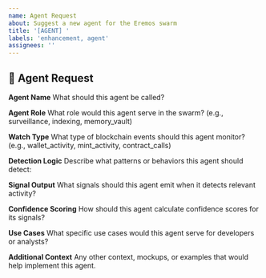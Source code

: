 ```yaml
---
name: Agent Request
about: Suggest a new agent for the Eremos swarm
title: '[AGENT] '
labels: 'enhancement, agent'
assignees: ''
---
```


## 🤖 Agent Request

**Agent Name**
What should this agent be called?

**Agent Role**
What role would this agent serve in the swarm? (e.g., surveillance, indexing, memory_vault)

**Watch Type**
What type of blockchain events should this agent monitor? (e.g., wallet_activity, mint_activity, contract_calls)

**Detection Logic**
Describe what patterns or behaviors this agent should detect:

**Signal Output**
What signals should this agent emit when it detects relevant activity?

**Confidence Scoring**
How should this agent calculate confidence scores for its signals?

**Use Cases**
What specific use cases would this agent serve for developers or analysts?

**Additional Context**
Any other context, mockups, or examples that would help implement this agent.
